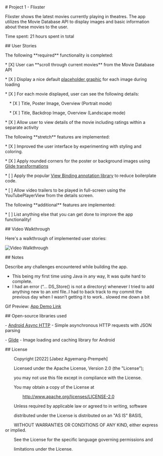 ﻿\# Project 1 - Flixster

Flixster shows the latest movies currently playing in theatres. The app utilizes the Movie Database API to display images and basic information about these movies to the user.

Time spent: 21 hours spent in total

\## User Stories

The following \*\*required\*\* functionality is completed:

\* [X] User can \*\*scroll through current movies\*\* from the Movie Database API

\* [X ] Display a nice default [placeholder graphic](https://guides.codepath.org/android/Displaying-Images-with-the-Glide-Library#advanced-usage) for each image during loading

\* [X ] For each movie displayed, user can see the following details:

`  `\* [X ] Title, Poster Image, Overview (Portrait mode)

`  `\* [X ] Title, Backdrop Image, Overview (Landscape mode)

\* [X ] Allow user to view details of the movie including ratings within a separate activity

The following \*\*stretch\*\* features are implemented:

\* [X ] Improved the user interface by experimenting with styling and coloring.

\* [X ] Apply rounded corners for the poster or background images using [Glide transformations](https://guides.codepath.org/android/Displaying-Images-with-the-Glide-Library#transformations)

\* [ ] Apply the popular [View Binding annotation library](http://guides.codepath.org/android/Reducing-View-Boilerplate-with-ViewBinding) to reduce boilerplate code.

\* [ ] Allow video trailers to be played in full-screen using the YouTubePlayerView from the details screen.

The following \*\*additional\*\* features are implemented:

\* [ ] List anything else that you can get done to improve the app functionality!

\## Video Walkthrough

Here's a walkthrough of implemented user stories:

<img src='http://i.imgur.com/link/to/your/gif/file.gif' title='Video Walkthrough' width='' alt='Video Walkthrough' />


\## Notes

Describe any challenges encountered while building the app.

- This being my first time using Java in any way, It was quite hard to complete.
- I had an error (“… DS\_Store() is not a directory) whenever I tried to add anything new to an xml file..I had to back track to my commit the previous day when I wasn’t getting it to work.. slowed me down a bit

Gif Preview:
[App Demo Link](GIF/recording2.gif)

\## Open-source libraries used

\- [Android Async HTTP](https://github.com/loopj/android-async-http) - Simple asynchronous HTTP requests with JSON parsing

\- [Glide](https://github.com/bumptech/glide) - Image loading and caching library for Android

\## License

`    `Copyright [2022] [Jabez Agyemang-Prempeh]

`    `Licensed under the Apache License, Version 2.0 (the "License");

`    `you may not use this file except in compliance with the License.

`    `You may obtain a copy of the License at

`        `http://www.apache.org/licenses/LICENSE-2.0

`    `Unless required by applicable law or agreed to in writing, software

`    `distributed under the License is distributed on an "AS IS" BASIS,

`    `WITHOUT WARRANTIES OR CONDITIONS OF ANY KIND, either express or implied.

`    `See the License for the specific language governing permissions and

`    `limitations under the License.

